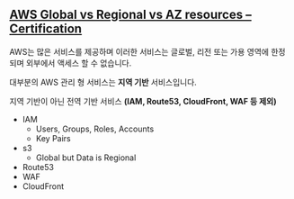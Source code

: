 ## [AWS Global vs Regional vs AZ resources – Certification](https://jayendrapatil.com/aws-global-vs-regional-vs-az-resources/)

AWS는 많은 서비스를 제공하며 이러한 서비스는 글로벌, 리전 또는 가용 영역에 한정되며 외부에서 액세스 할 수 없습니다.

대부분의 AWS 관리 형 서비스는 **지역 기반** 서비스입니다.

지역 기반이 아닌 전역 기반 서비스 **(IAM, Route53, CloudFront, WAF 등 제외)**

   * IAM
      * Users, Groups, Roles, Accounts
      * Key Pairs
   * s3
      * Global but Data is Regional
   * Route53
   * WAF
   * CloudFront
